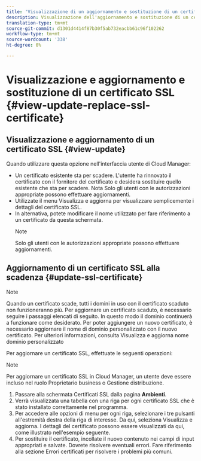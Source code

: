 ```yaml
---
title: 'Visualizzazione di un aggiornamento e sostituzione di un certificato SSL - Gestione di SSL '
description: Visualizzazione dell'aggiornamento e sostituzione di un certificato SSL - Gestione dei certificati SSL
translation-type: tm+mt
source-git-commit: d1301d4414f87b30f5ab732eacbb61c96f102262
workflow-type: tm+mt
source-wordcount: '338'
ht-degree: 0%

---
```



# Visualizzazione e aggiornamento e sostituzione di un certificato SSL {#view-update-replace-ssl-certificate}

## Visualizzazione e aggiornamento di un certificato SSL {#view-update}

Quando utilizzare questa opzione nell&#39;interfaccia utente di Cloud Manager:

* Un certificato esistente sta per scadere. L&#39;utente ha rinnovato il certificato con il fornitore del certificato e desidera sostituire quello esistente che sta per scadere. Nota Solo gli utenti con le autorizzazioni appropriate possono effettuare aggiornamenti.
* Utilizzate il menu Visualizza e aggiorna per visualizzare semplicemente i dettagli del certificato SSL.
* In alternativa, potete modificare il nome utilizzato per fare riferimento a un certificato da questa schermata.
   >[!NOTE]
   >Solo gli utenti con le autorizzazioni appropriate possono effettuare aggiornamenti.


## Aggiornamento di un certificato SSL alla scadenza {#update-ssl-certificate}


>[!NOTE]
>Quando un certificato scade, tutti i domini in uso con il certificato scaduto non funzioneranno più. Per aggiornare un certificato scaduto, è necessario seguire i passaggi elencati di seguito. In questo modo il dominio continuerà a funzionare come desiderato. Per poter aggiungere un nuovo certificato, è necessario aggiornare il nome di dominio personalizzato con il nuovo certificato. Per ulteriori informazioni, consulta Visualizza e aggiorna nome dominio personalizzato

Per aggiornare un certificato SSL, effettuate le seguenti operazioni:

>[!NOTE]
>Per aggiornare un certificato SSL in Cloud Manager, un utente deve essere incluso nel ruolo Proprietario business o Gestione distribuzione.

1. Passare alla schermata Certificati SSL dalla pagina **Ambienti**.
1. Verrà visualizzata una tabella con una riga per ogni certificato SSL che è stato installato correttamente nel programma.
1. Per accedere alle opzioni di menu per ogni riga, selezionare i tre pulsanti all&#39;estremità destra della riga di interesse. Da qui, seleziona Visualizza e aggiorna. I dettagli del certificato possono essere visualizzati da qui, come illustrato nell&#39;esempio seguente.
1. Per sostituire il certificato, incollate il nuovo contenuto nei campi di input appropriati e salvate. Dovrete risolvere eventuali errori. Fare riferimento alla sezione Errori certificati per risolvere i problemi più comuni.